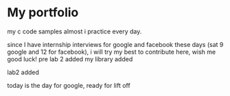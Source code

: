 # My portfolio
my c code samples almost i practice every day.

since I have internship interviews for google and facebook these days (sat 9 google and 12 for facebook), i will try my best to contribute here, wish me good luck! 
pre lab 2 added
my library added

lab2 added

today is the day for google, ready for lift off
